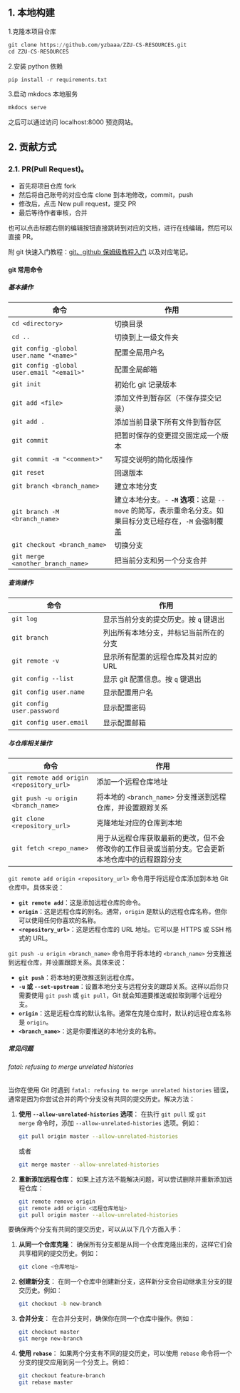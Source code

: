 ## 1. 本地构建

1.克隆本项目仓库

```python
git clone https://github.com/yzbaaa/ZZU-CS-RESOURCES.git
cd ZZU-CS-RESOURCES
```

2.安装 python 依赖

```python
pip install -r requirements.txt
```

3.启动 mkdocs 本地服务

```python
mkdocs serve
```

之后可以通过访问 localhost:8000 预览网站。

## 2. 贡献方式

### 2.1. PR(Pull Request)。
 
- 首先将项目仓库 fork
- 然后将自己账号的对应仓库 clone 到本地修改，commit，push
- 修改后，点击 New pull request，提交 PR
- 最后等待作者审核，合并

也可以点击标题右侧的编辑按钮直接跳转到对应的文档，进行在线编辑，然后可以直接 PR。

附 git 快速入门教程：[git、github 保姆级教程入门](https://www.bilibili.com/video/BV1s3411g7PS/) 以及对应笔记。
#### git 常用命令
##### 基本操作

| 命令                                        | 作用                                                                 |
| ----------------------------------------- | ------------------------------------------------------------------ |
| `cd <directory>`                          | 切换目录                                                               |
| `cd ..`                                   | 切换到上一级文件夹                                                          |
| `git config -global user.name "<name>"`   | 配置全局用户名                                                            |
| `git config -global user.email "<email>"` | 配置全局邮箱                                                             |
| `git init`                                | 初始化 git 记录版本                                                       |
| `git add <file>`                          | 添加文件到暂存区（不保存提交记录）                                                  |
| `git add .`                               | 添加当前目录下所有文件到暂存区                                                    |
| `git commit`                              | 把暂时保存的变更提交固定成一个版本                                                  |
| `git commit -m "<comment>"`               | 写提交说明的简化版操作                                                        |
| `git reset`                               | 回退版本                                                               |
| `git branch <branch_name>`                | 建立本地分支                                                             |
| `git branch -M <branch_name>`             | 建立本地分支。- **`-M` 选项**：这是 `--move` 的简写，表示重命名分支。如果目标分支已经存在，`-M` 会强制覆盖 |
| `git checkout <branch_name>`              | 切换分支                                                               |
| `git merge <another_branch_name>`         | 把当前分支和另一个分支合并                                                      |

##### 查询操作

| 命令                         | 作用                    |
| -------------------------- | --------------------- |
| `git log`                  | 显示当前分支的提交历史。按 `q` 键退出 |
| `git branch`               | 列出所有本地分支，并标记当前所在的分支   |
| `git remote -v`            | 显示所有配置的远程仓库及其对应的 URL  |
| `git config --list`        | 显示 git 配置信息。按 `q` 键退出 |
| `git config user.name`     | 显示配置用户名               |
| `git config user.password` | 显示配置密码                |
| `git config user.email`    | 显示配置邮箱                |

##### 与仓库相关操作

| 命令                                     | 作用                                               |
| -------------------------------------- | ------------------------------------------------ |
| `git remote add origin <repository_url>` | 添加一个远程仓库地址                                       |
| `git push -u origin <branch_name>`     | 将本地的 `<branch_name>` 分支推送到远程仓库，并设置跟踪关系           |
| `git clone <repository_url>`           | 克隆地址对应的仓库到本地                                     |
| `git fetch <repo_name>`                | 用于从远程仓库获取最新的更改，但不会修改你的工作目录或当前分支。它会更新本地仓库中的远程跟踪分支 |

`git remote add origin <repository_url>` 命令用于将远程仓库添加到本地 Git 仓库中。具体来说：

- **`git remote add`**：这是添加远程仓库的命令。
- **`origin`**：这是远程仓库的别名。通常，`origin` 是默认的远程仓库名称，但你可以使用任何你喜欢的名称。
- **`<repository_url>`**：这是远程仓库的 URL 地址。它可以是 HTTPS 或 SSH 格式的 URL。

`git push -u origin <branch_name>` 命令用于将本地的 `<branch_name>` 分支推送到远程仓库，并设置跟踪关系。具体来说：

- **`git push`**：将本地的更改推送到远程仓库。
- **`-u` 或 `--set-upstream`**：设置本地分支与远程分支的跟踪关系。这样以后你只需要使用 `git push` 或 `git pull`，Git 就会知道要推送或拉取到哪个远程分支。
- **`origin`**：这是远程仓库的默认名称。通常在克隆仓库时，默认的远程仓库名称是 `origin`。
- **`<branch_name>`**：这是你要推送的本地分支的名称。

##### 常见问题

###### fatal: refusing to merge unrelated histories

当你在使用 Git 时遇到 `fatal: refusing to merge unrelated histories` 错误，通常是因为你尝试合并的两个分支没有共同的提交历史。解决方法：

1. **使用 `--allow-unrelated-histories` 选项**： 在执行 `git pull` 或 `git merge` 命令时，添加 `--allow-unrelated-histories` 选项。例如：
    
    ```bash
    git pull origin master --allow-unrelated-histories
    ```
    
    或者
    
    ```bash
    git merge master --allow-unrelated-histories
    ```
    
2. **重新添加远程仓库**： 如果上述方法不能解决问题，可以尝试删除并重新添加远程仓库：
    
    ```bash
    git remote remove origin
    git remote add origin <远程仓库地址>
    git pull origin master --allow-unrelated-histories
    ```

要确保两个分支有共同的提交历史，可以从以下几个方面入手：

1. **从同一个仓库克隆**： 确保所有分支都是从同一个仓库克隆出来的，这样它们会共享相同的提交历史。例如：
    
    ```bash
    git clone <仓库地址>
    ```
    
2. **创建新分支**： 在同一个仓库中创建新分支，这样新分支会自动继承主分支的提交历史。例如：
    
    ```bash
    git checkout -b new-branch
    ```
    
3. **合并分支**： 在合并分支时，确保你在同一个仓库中操作。例如：
    
    ```bash
    git checkout master
    git merge new-branch
    ```
    
4. **使用 `rebase`**： 如果两个分支有不同的提交历史，可以使用 `rebase` 命令将一个分支的提交应用到另一个分支上。例如：
    
    ```bash
    git checkout feature-branch
    git rebase master
    ```